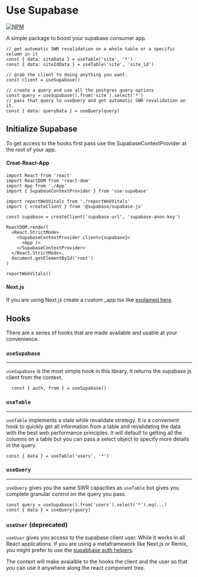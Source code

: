 # Use Supabase

[![NPM](https://nodei.co/npm/use-supabase.png?compact=true)](https://npmjs.org/package/use-supabase)

A simple package to boost your supabase consumer app.

```tsx
// get automatic SWR revalidation on a whole table or a specific column in it
const { data: siteData } = useTable('site', '*')
const { data: siteIdData } = useTable('site', 'site_id')

// grab the client to doing anything you want.
const client = useSupabase()

// create a query and use all the postgres query options
const query = useSupabase().from('site').select('*')
// pass that query to useQuery and get automatic SWR revalidation on it.
const { data: queryData } = useQuery(query)
```

## Initialize Supabase

To get access to the hooks first pass use the SupabaseContextProvider at the root of your app.

#### Creat-React-App

```tsx
import React from 'react'
import ReactDOM from 'react-dom'
import App from './App'
import { SupabaseContextProvider } from 'use-supabase'

import reportWebVitals from './reportWebVitals'
import { createClient } from '@supabase/supabase-js'

const supabase = createClient('supabase-url', 'supabase-anon-key')

ReactDOM.render(
  <React.StrictMode>
    <SupabaseContextProvider client={supabase}>
      <App />
    </SupabaseContextProvider>
  </React.StrictMode>,
  document.getElementById('root')
)

reportWebVitals()
```

#### Next.js

If you are using Next.js create a custom \_app.tsx like [explained here](https://nextjs.org/docs/advanced-features/custom-app).

## Hooks

There are a series of hooks that are made available and usable at your convenience.

### `useSupabase`

---

`useSupabase` is the most simple hook in this library. It returns the supabase js client from the context.

```
  const { auth, from } = useSupabase()
```

### `useTable`

---

`useTable` implements a stale while revalidate strategy. It is a convenient hook to quickly get all information from a table and revalidating the data with the best web performance principles. It will default to getting all the columns on a table but you can pass a select object to specify more details in the query.

```
const { data } = useTable('users', '*')
```

### `useQuery`

---

`useQuery` gives you the same SWR capacities as `useTable` but gives you complete granular control on the query you pass.

```
const query = useSupabase().from('users').select('*').eq(...)
const { data } = useQuery(query)
```

### `useUser` (deprecated)

`useUser` gives you access to the supabase client user. While it works in all React applications. If you are using a metaframework like Next.js or Remix, you might prefer to use the [supabbase auth helpers](https://github.com/supabase-community/supabase-auth-helpers).

The context will make avaialble to the hooks the client and the user so that you can use it anywhere along the react component tree.
